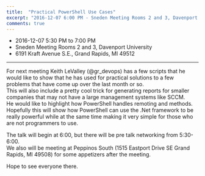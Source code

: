 ```yaml
---
title:  "Practical PowerShell Use Cases"
excerpt: "2016-12-07 6:00 PM - Sneden Meeting Rooms 2 and 3, Davenport University"
comments: true
---
```


* 2016-12-07 5:30 PM to 7:00 PM
* Sneden Meeting Rooms 2 and 3, Davenport University
* 6191 Kraft Avenue S.E., Grand Rapids, MI 49512

---

For next meeting Keith LeValley (@gr_devops) has a few scripts that he would like to show that he has used for practical solutions to a few problems that have come up over the last month or so.  
This will also include a pretty cool trick for generating reports for smaller companies that may not have a large management systems like SCCM.  
He would like to highlight how PowerShell handles remoting and methods.  
Hopefully this will show how PowerShell can use the .Net framework to be really powerful while at the same time making it very simple for those who are not programmers to use.

The talk will begin at 6:00, but there will be pre talk networking from 5:30-6:00.  
We also will be meeting at Peppinos South (1515 Eastport Drive SE Grand Rapids, MI 49508) for some appetizers after the meeting.

Hope to see everyone there.
